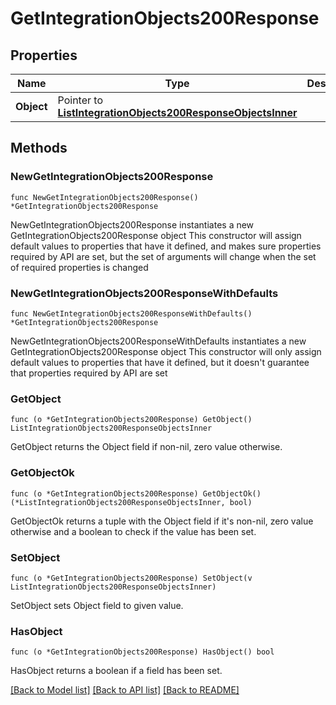 # GetIntegrationObjects200Response

## Properties

Name | Type | Description | Notes
------------ | ------------- | ------------- | -------------
**Object** | Pointer to [**ListIntegrationObjects200ResponseObjectsInner**](ListIntegrationObjects200ResponseObjectsInner.md) |  | [optional] 

## Methods

### NewGetIntegrationObjects200Response

`func NewGetIntegrationObjects200Response() *GetIntegrationObjects200Response`

NewGetIntegrationObjects200Response instantiates a new GetIntegrationObjects200Response object
This constructor will assign default values to properties that have it defined,
and makes sure properties required by API are set, but the set of arguments
will change when the set of required properties is changed

### NewGetIntegrationObjects200ResponseWithDefaults

`func NewGetIntegrationObjects200ResponseWithDefaults() *GetIntegrationObjects200Response`

NewGetIntegrationObjects200ResponseWithDefaults instantiates a new GetIntegrationObjects200Response object
This constructor will only assign default values to properties that have it defined,
but it doesn't guarantee that properties required by API are set

### GetObject

`func (o *GetIntegrationObjects200Response) GetObject() ListIntegrationObjects200ResponseObjectsInner`

GetObject returns the Object field if non-nil, zero value otherwise.

### GetObjectOk

`func (o *GetIntegrationObjects200Response) GetObjectOk() (*ListIntegrationObjects200ResponseObjectsInner, bool)`

GetObjectOk returns a tuple with the Object field if it's non-nil, zero value otherwise
and a boolean to check if the value has been set.

### SetObject

`func (o *GetIntegrationObjects200Response) SetObject(v ListIntegrationObjects200ResponseObjectsInner)`

SetObject sets Object field to given value.

### HasObject

`func (o *GetIntegrationObjects200Response) HasObject() bool`

HasObject returns a boolean if a field has been set.


[[Back to Model list]](../README.md#documentation-for-models) [[Back to API list]](../README.md#documentation-for-api-endpoints) [[Back to README]](../README.md)


